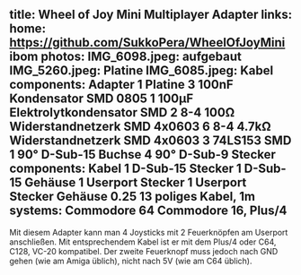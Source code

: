 title: Wheel of Joy Mini Multiplayer Adapter
links:
    home: https://github.com/SukkoPera/WheelOfJoyMini
    ibom
photos:
    IMG_6098.jpeg: aufgebaut
    IMG_5260.jpeg: Platine
    IMG_6085.jpeg: Kabel
components: Adapter
    1 Platine
    3 100nF Kondensator SMD 0805
    1 100µF Elektrolytkondensator SMD
    2 8-4 100Ω Widerstandnetzerk SMD 4x0603
    6 8-4 4.7kΩ Widerstandnetzerk SMD 4x0603
    3 74LS153 SMD
    1 90° D-Sub-15 Buchse
    4 90° D-Sub-9 Stecker
components: Kabel
    1 D-Sub-15 Stecker
    1 D-Sub-15 Gehäuse
    1 Userport Stecker
    1 Userport Stecker Gehäuse
    0.25 13 poliges Kabel, 1m
systems:
    Commodore 64
    Commodore 16, Plus/4
---
Mit diesem Adapter kann man 4 Joysticks mit 2 Feuerknöpfen am Userport anschließen. Mit entsprechendem Kabel ist er mit dem Plus/4 oder C64, C128, VC-20 kompatibel. Der zweite Feuerknopf muss jedoch nach GND gehen (wie am Amiga üblich), nicht nach 5V (wie am C64 üblich).

